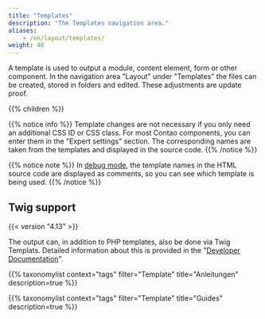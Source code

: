 ```yaml
---
title: "Templates"
description: "The Templates navigation area."
aliases:
    - /en/layout/templates/
weight: 40
---
```


A template is used to output a module, content element, form or other component. In the navigation area "Layout" 
under "Templates" the files can be created, stored in folders and edited. These adjustments are update proof.

{{% children %}}

{{% notice info %}}
Template changes are not necessary if you only need an additional CSS ID or CSS class. For most Contao components, 
you can enter them in the "Expert settings" section. The corresponding names are taken from the templates and 
displayed in the source code.
{{% /notice %}}

{{% notice note %}}
In [debug mode](/en/system/debug-mode/), the template names in the HTML source code are displayed as comments, 
so you can see which template is being used.
{{% /notice %}}


## Twig support

{{< version "4.13" >}}

The output can, in addition to PHP templates, also be done via Twig Templats. Detailed information about this 
is provided in the "[Developer Documentation](https://docs.contao.org/dev/framework/templates/twig/)".


{{% taxonomylist context="tags" filter="Template" title="Anleitungen" description=true %}}




{{% taxonomylist context="tags" filter="Template" title="Guides" description=true %}}
